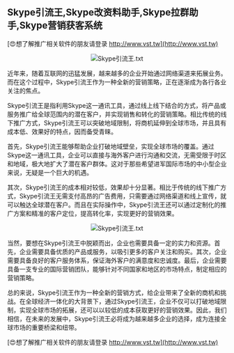 ## **Skype引流王,Skype改资料助手,Skype拉群助手,Skype营销获客系统**

[😍想了解推广相关软件的朋友请登录 http://www.vst.tw](http://www.vst.tw)

 <center><img src="https://vst.tw/MP4/tuiguang/png/7.png" alt="Skype引流王.txt"></center>

近年来，随着互联网的迅猛发展，越来越多的企业开始通过网络渠道来拓展业务。而在这个过程中，Skype引流王作为一种全新的营销策略，正在逐渐成为各行各业关注的焦点。

Skype引流王是指利用Skype这一通讯工具，通过线上线下结合的方式，将产品或服务推广给全球范围内的潜在客户，并实现销售和转化的营销策略。相比传统的线下推广方式，Skype引流王可以突破地域限制，将商机延伸到全球市场，并且具有成本低、效果好的特点，因而备受青睐。

首先，Skype引流王能够帮助企业打破地域壁垒，实现全球市场的覆盖。通过Skype这一通讯工具，企业可以直接与海外客户进行沟通和交流，无需受限于时区和地域，极大地扩大了潜在客户群体。这对于那些希望进军国际市场的中小型企业来说，无疑是一个巨大的机遇。

其次，Skype引流王的成本相对较低，效果却十分显著。相比于传统的线下推广方式，Skype引流王无需支付高昂的广告费用，只需要通过网络渠道和线上宣传，就可以触达全球潜在客户。而且在实际操作中，Skype引流王还可以通过定制化的推广方案和精准的客户定位，提高转化率，实现更好的营销效果。

 <center><img src="https://vst.tw/MP4/tuiguang/png/6.png" alt="Skype引流王.txt"></center>

当然，要想在Skype引流王中脱颖而出，企业也需要具备一定的实力和资源。首先，企业需要具备优质的产品或服务，以吸引更多的客户关注和购买。其次，企业需要具备良好的客户服务体系，保证海外客户的满意度和忠诚度。最后，企业需要具备一支专业的国际营销团队，能够针对不同国家和地区的市场特点，制定相应的营销策略。

总的来说，Skype引流王作为一种全新的营销方式，给企业带来了全新的商机和挑战。在全球经济一体化的大背景下，通过Skype引流王，企业不仅可以打破地域限制，实现全球市场的拓展，还可以以较低的成本获取更好的营销效果。因此，我们相信，在未来的发展中，Skype引流王必将成为越来越多企业的选择，成为连接全球市场的重要桥梁和纽带。

[😍想了解推广相关软件的朋友请登录 http://www.vst.tw](http://www.vst.tw)



